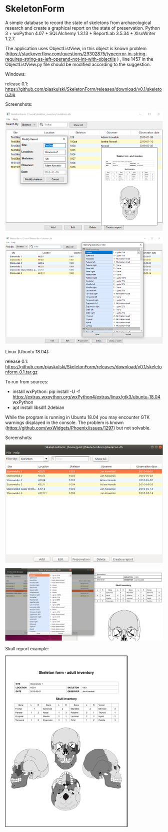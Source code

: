 # SkeletonForm
A simple database to record the state of skeletons from archaeological research and create a graphical report on the state of preservation.
Python 3 + wxPython 4.07 + SQLAlchemy 1.3.13 + ReportLab 3.5.34 + XlsxWriter 1.2.7.

The application uses ObjectListView, in this object is known problem (https://stackoverflow.com/questions/29302875/typeerror-in-string-requires-string-as-left-operand-not-int-with-objectlis )
, line 1457 in the ObjectListView.py file should be modified according to the suggestion.

Windows:

release 0.1: https://github.com/pjaskulski/SkeletonForm/releases/download/v0.1/skeleton.zip

Screenshots:

![Screen](/doc/screen.png)

![Screen](/doc/screen2.png)

Linux (Ubuntu 18.04):

release 0.1: https://github.com/pjaskulski/SkeletonForm/releases/download/v0.1/skeletonform_0.1.tar.gz

To run from sources:
 * install wxPython: pip install -U -f https://extras.wxpython.org/wxPython4/extras/linux/gtk3/ubuntu-18.04 wxPython
 * apt install libsdl1.2debian
 
 While the program is running in Ubuntu 18.04 you may encounter GTK warnings displayed in the console. The problem is known (https://github.com/wxWidgets/Phoenix/issues/1297) but not solvable.
 
 Screenshots:
 
 ![Screen](/doc/screen_linux.png)
 
 ![Screen](/doc/screen_linux2.png)
 
 Skull report example:
 
 ![Screen](/doc/skull_report.png)
 
 

